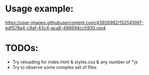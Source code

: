 # Usage example:


https://user-images.githubusercontent.com/43926982/152541097-edf578a4-c9af-43c4-aca8-488694cc5930.mp4


# TODOs:
 - Try reloading for index.html & styles.css & any number of *.js
 - Try to observe some complex set of files
